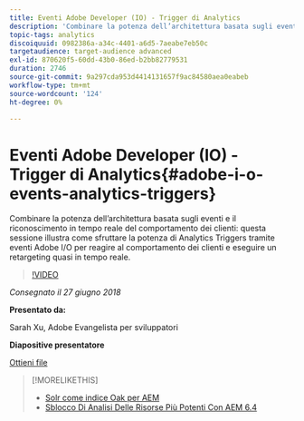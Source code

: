```yaml
---
title: Eventi Adobe Developer (IO) - Trigger di Analytics
description: 'Combinare la potenza dell’architettura basata sugli eventi e il riconoscimento in tempo reale del comportamento dei clienti: questa sessione illustra come sfruttare la potenza degli eventi Analytics Triggers tramite Adobe Developer (Adobe I/O) per reagire al comportamento dei clienti e rieseguire il targeting quasi in tempo reale.'
topic-tags: analytics
discoiquuid: 0982386a-a34c-4401-a6d5-7aeabe7eb50c
targetaudience: target-audience advanced
exl-id: 870620f5-60dd-43b0-86ed-b2bb82779531
duration: 2746
source-git-commit: 9a297cda953d4414131657f9ac84580aea0eabeb
workflow-type: tm+mt
source-wordcount: '124'
ht-degree: 0%

---
```


# Eventi Adobe Developer (IO) - Trigger di Analytics{#adobe-i-o-events-analytics-triggers}

Combinare la potenza dell’architettura basata sugli eventi e il riconoscimento in tempo reale del comportamento dei clienti: questa sessione illustra come sfruttare la potenza di Analytics Triggers tramite eventi Adobe I/O per reagire al comportamento dei clienti e eseguire un retargeting quasi in tempo reale.

>[!VIDEO](https://video.tv.adobe.com/v/22809/?quality=9)

*Consegnato il 27 giugno 2018*

**Presentato da:**

Sarah Xu, Adobe Evangelista per sviluppatori

**Diapositive presentatore**

[Ottieni file](assets/gems+6+27+18+adobe+io+analytics+triggers.pdf)

<!--
[Get back to the Overview](https://helpx.adobe.com/experience-manager/kt/eseminars/gems/aem-index.html)
-->

>[!MORELIKETHIS]
>
>* [Solr come indice Oak per AEM](solr-as-an-oak-index-for-aem.md)
>* [Sblocco Di Analisi Delle Risorse Più Potenti Con AEM 6.4](https://helpx.adobe.com/experience-manager/kt/eseminars/experience-insider/exp-asset-analytics-64.html)

<!-- this link is broken: >* [Getting the most out of digital interactions with AEM and Analytics](https://helpx.adobe.com/experience-manager/kt/eseminars/ask-the-expert/aem-getting-the-most-out-of-digital-interactions-with-aem-and-analytics.html) 
-->
